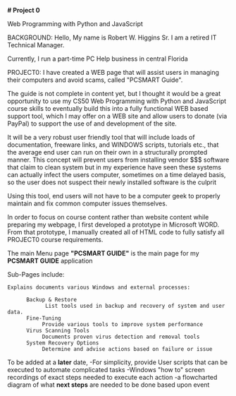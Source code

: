 **# Project 0**

Web Programming with Python and JavaScript


BACKGROUND:
Hello, My name is Robert W. Higgins Sr.   I am a retired IT Technical Manager.

Currently, I run a part-time PC Help business in central Florida



PROJECT0:
I have created a WEB page that will assist users in managing their computers and avoid scams, called "PCSMART Guide".

The guide is not complete in content yet, but I thought it would be a great opportunity to use my CS50 Web Programming with Python and JavaScript course skills to eventually build this into a fully functional WEB based support tool, which I may offer on a WEB site and allow users to donate (via PayPal) to support the use of and development of the site.

It will be a very robust user friendly tool that will include loads of documentation, freeware links, and WINDOWS scripts, tutorials etc., that the average end user can run on their own in a structurally prompted manner.  This concept will prevent users from installing vendor $$$ software that claim to clean system but in my experience have seen these systems can actually infect the users computer, sometimes on a time delayed basis, so the user does not suspect their newly installed software is the culprit

Using this tool, end users will not have to be a computer geek to properly maintain and fix common computer issues themselves.

In order to focus on course content rather than website content while preparing my webpage, I first developed a prototype in Microsoft WORD.
From that prototype, I manually created all of HTML code to fully satisfy all PROJECT0 course requirements.

The main Menu page  **"PCSMART GUIDE"** is the main page for my **PCSMART GUIDE** application


Sub-Pages include:

    Explains documents various Windows and external processes:

          Backup & Restore
                List tools used in backup and recovery of system and user data.
          Fine-Tuning
               Provide various tools to improve system performance
          Virus Scanning Tools
               Documents proven virus detection and removal tools
          System Recovery Options
               Determine and advise actions based on failure or issue

   To be added at a **later** date,
         -For simplicity, provide User scripts that can be executed to automate complicated tasks
         -Windows "how to" screen recordings of exact steps needed to execute each action
         -a flowcharted diagram of what **next steps** are needed to be done based upon event
